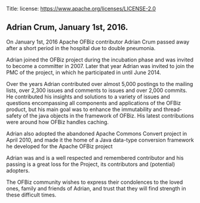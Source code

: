 Title:
license: https://www.apache.org/licenses/LICENSE-2.0

## Adrian Crum, January 1st, 2016.

On January 1st, 2016 Apache OFBiz contributor Adrian Crum passed away after
a short period in the hospital due to double pneumonia.

Adrian joined the OFBiz project during the incubation phase and was invited
to become a committer in 2007. Later that year Adrian was invited to join
the PMC of the project, in which he participated in until June 2014.

Over the years Adrian contributed over almost 5,000 postings to the mailing
lists, over 2,300 issues and comments to issues and over 2,000 commits. He
contributed his insights and solutions to a variety of issues and questions
encompassing all components and applications of the OFBiz product, but his
main goal was to enhance the immutability and thread-safety of the java
objects in the framework of OFBiz. His latest contributions were around how
OFBiz handles caching.

Adrian also adopted the abandoned Apache Commons Convert project in April 2010, 
and made it the home of a Java data-type conversion framework he developed for 
the Apache OFBiz project

Adrian was and is a well respected and remembered contributor and his
passing is a great loss for the Project, its contributors and (potential)
adopters.

The OFBiz community wishes to express their condolences to the loved ones,
family and friends of Adrian, and trust that they will find strength in 
these difficult times.
